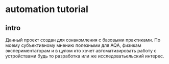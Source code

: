 # automation tutorial 
## intro 
Данный проект создан для ознакомления с базовыми практиками. По моему субъективному мнению полезными для AQA, физикам экспериментаторам и в цулом кто хочет автоматизировать работу с устройствами будь то разработка или же исследоватьельский интерес. 
